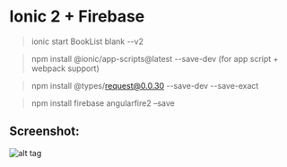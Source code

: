 # Ionic 2 + Firebase

> ionic start BookList blank --v2 

> npm install @ionic/app-scripts@latest --save-dev    (for app script + webpack support) 

> npm install @types/request@0.0.30 --save-dev --save-exact 

> npm install firebase angularfire2 –save 

## Screenshot:

![alt tag](http://saideep-chhetri.co.uk/Extra%20Images/ionicfirebasebooks.png)

